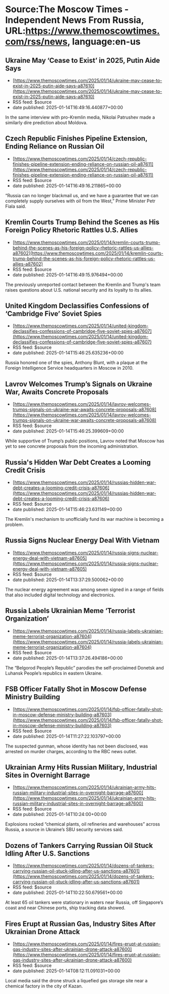 # Source:The Moscow Times - Independent News From Russia, URL:https://www.themoscowtimes.com/rss/news, language:en-us

## Ukraine May ‘Cease to Exist’ in 2025, Putin Aide Says
 - [https://www.themoscowtimes.com/2025/01/14/ukraine-may-cease-to-exist-in-2025-putin-aide-says-a87610](https://www.themoscowtimes.com/2025/01/14/ukraine-may-cease-to-exist-in-2025-putin-aide-says-a87610)
 - RSS feed: $source
 - date published: 2025-01-14T16:49:16.440877+00:00

In the same interview with pro-Kremlin media, Nikolai Patrushev made a similarly dire prediction about Moldova.

## Czech Republic Finishes Pipeline Extension, Ending Reliance on Russian Oil
 - [https://www.themoscowtimes.com/2025/01/14/czech-republic-finishes-pipeline-extension-ending-reliance-on-russian-oil-a87611](https://www.themoscowtimes.com/2025/01/14/czech-republic-finishes-pipeline-extension-ending-reliance-on-russian-oil-a87611)
 - RSS feed: $source
 - date published: 2025-01-14T16:49:16.211865+00:00

“Russia can no longer blackmail us, and we have a guarantee that we can completely supply ourselves with oil from the West,” Prime Minister Petr Fiala said.

## Kremlin Courts Trump Behind the Scenes as His Foreign Policy Rhetoric Rattles U.S. Allies
 - [https://www.themoscowtimes.com/2025/01/14/kremlin-courts-trump-behind-the-scenes-as-his-foreign-policy-rhetoric-rattles-us-allies-a87602](https://www.themoscowtimes.com/2025/01/14/kremlin-courts-trump-behind-the-scenes-as-his-foreign-policy-rhetoric-rattles-us-allies-a87602)
 - RSS feed: $source
 - date published: 2025-01-14T16:49:15.976494+00:00

The previously unreported contact between the Kremlin and Trump's team raises questions about U.S. national security and its loyalty to its allies.

## United Kingdom Declassifies Confessions of ‘Cambridge Five’ Soviet Spies
 - [https://www.themoscowtimes.com/2025/01/14/united-kingdom-declassifies-confessions-of-cambridge-five-soviet-spies-a87607](https://www.themoscowtimes.com/2025/01/14/united-kingdom-declassifies-confessions-of-cambridge-five-soviet-spies-a87607)
 - RSS feed: $source
 - date published: 2025-01-14T15:46:25.635236+00:00

Russia honored one of the spies, Anthony Blunt, with a plaque at the Foreign Intelligence Service headquarters in Moscow in 2010.

## Lavrov Welcomes Trump’s Signals on Ukraine War, Awaits Concrete Proposals
 - [https://www.themoscowtimes.com/2025/01/14/lavrov-welcomes-trumps-signals-on-ukraine-war-awaits-concrete-proposals-a87608](https://www.themoscowtimes.com/2025/01/14/lavrov-welcomes-trumps-signals-on-ukraine-war-awaits-concrete-proposals-a87608)
 - RSS feed: $source
 - date published: 2025-01-14T15:46:25.399609+00:00

While supportive of Trump’s public positions, Lavrov noted that Moscow has yet to see concrete proposals from the incoming administration.

## Russia's Hidden War Debt Creates a Looming Credit Crisis
 - [https://www.themoscowtimes.com/2025/01/14/russias-hidden-war-debt-creates-a-looming-credit-crisis-a87606](https://www.themoscowtimes.com/2025/01/14/russias-hidden-war-debt-creates-a-looming-credit-crisis-a87606)
 - RSS feed: $source
 - date published: 2025-01-14T15:46:23.631149+00:00

The Kremlin's mechanism to unofficially fund its war machine is becoming a problem.

## Russia Signs Nuclear Energy Deal With Vietnam
 - [https://www.themoscowtimes.com/2025/01/14/russia-signs-nuclear-energy-deal-with-vietnam-a87605](https://www.themoscowtimes.com/2025/01/14/russia-signs-nuclear-energy-deal-with-vietnam-a87605)
 - RSS feed: $source
 - date published: 2025-01-14T13:37:29.500062+00:00

The nuclear energy agreement was among seven signed in a range of fields that also included digital technology and electronics.

## Russia Labels Ukrainian Meme ‘Terrorist Organization’
 - [https://www.themoscowtimes.com/2025/01/14/russia-labels-ukrainian-meme-terrorist-organization-a87604](https://www.themoscowtimes.com/2025/01/14/russia-labels-ukrainian-meme-terrorist-organization-a87604)
 - RSS feed: $source
 - date published: 2025-01-14T13:37:26.494186+00:00

The “Belgorod People’s Republic” parodies the self-proclaimed Donetsk and Luhansk People’s republics in eastern Ukraine.

## FSB Officer Fatally Shot in Moscow Defense Ministry Building
 - [https://www.themoscowtimes.com/2025/01/14/fsb-officer-fatally-shot-in-moscow-defense-ministry-building-a87603](https://www.themoscowtimes.com/2025/01/14/fsb-officer-fatally-shot-in-moscow-defense-ministry-building-a87603)
 - RSS feed: $source
 - date published: 2025-01-14T11:27:22.103797+00:00

The suspected gunman, whose identity has not been disclosed, was arrested on murder charges, according to the RBC news outlet.

## Ukrainian Army Hits Russian Military, Industrial Sites in Overnight Barrage
 - [https://www.themoscowtimes.com/2025/01/14/ukrainian-army-hits-russian-military-industrial-sites-in-overnight-barrage-a87600](https://www.themoscowtimes.com/2025/01/14/ukrainian-army-hits-russian-military-industrial-sites-in-overnight-barrage-a87600)
 - RSS feed: $source
 - date published: 2025-01-14T10:24:00+00:00

Explosions rocked “chemical plants, oil refineries and warehouses” across Russia, a source in Ukraine’s SBU security services said.

## Dozens of Tankers Carrying Russian Oil Stuck Idling After U.S. Sanctions
 - [https://www.themoscowtimes.com/2025/01/14/dozens-of-tankers-carrying-russian-oil-stuck-idling-after-us-sanctions-a87601](https://www.themoscowtimes.com/2025/01/14/dozens-of-tankers-carrying-russian-oil-stuck-idling-after-us-sanctions-a87601)
 - RSS feed: $source
 - date published: 2025-01-14T10:22:50.679561+00:00

At least 65 oil tankers were stationary in waters near Russia, off Singapore’s coast and near Chinese ports, ship tracking data showed.

## Fires Erupt at Russian Gas, Industry Sites After Ukrainian Drone Attack
 - [https://www.themoscowtimes.com/2025/01/14/fires-erupt-at-russian-gas-industry-sites-after-ukrainian-drone-attack-a87600](https://www.themoscowtimes.com/2025/01/14/fires-erupt-at-russian-gas-industry-sites-after-ukrainian-drone-attack-a87600)
 - RSS feed: $source
 - date published: 2025-01-14T08:12:11.091031+00:00

Local media said the drone struck a liquefied gas storage site near a chemical factory in the city of Kazan.

